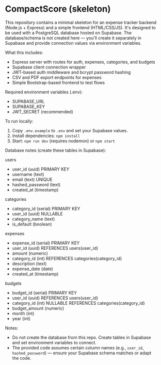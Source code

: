 # CompactScore (skeleton)

This repository contains a minimal skeleton for an expense tracker backend (Node.js + Express) and a simple frontend (HTML/CSS/JS). It's designed to be used with a PostgreSQL database hosted on Supabase. The database/schema is not created here — you'll create it separately in Supabase and provide connection values via environment variables.

What this includes:
- Express server with routes for auth, expenses, categories, and budgets
- Supabase client connection wrapper
- JWT-based auth middleware and bcrypt password hashing
- CSV and PDF export endpoints for expenses
- Simple Bootstrap-based frontend to test flows

Required environment variables (.env):
- SUPABASE_URL
- SUPABASE_KEY
- JWT_SECRET (recommended)

To run locally:
1. Copy `.env.example` to `.env` and set your Supabase values.
2. Install dependencies: `npm install`
3. Start: `npm run dev` (requires nodemon) or `npm start`

Database notes (create these tables in Supabase):

users
- user_id (uuid) PRIMARY KEY
- username (text)
- email (text) UNIQUE
- hashed_password (text)
- created_at (timestamp)

categories
- category_id (serial) PRIMARY KEY
- user_id (uuid) NULLABLE
- category_name (text)
- is_default (boolean)

expenses
- expense_id (serial) PRIMARY KEY
- user_id (uuid) REFERENCES users(user_id)
- amount (numeric)
- category_id (int) REFERENCES categories(category_id)
- description (text)
- expense_date (date)
- created_at (timestamp)

budgets
- budget_id (serial) PRIMARY KEY
- user_id (uuid) REFERENCES users(user_id)
- category_id (int) NULLABLE REFERENCES categories(category_id)
- budget_amount (numeric)
- month (int)
- year (int)

Notes:
- Do not create the database from this repo. Create tables in Supabase and set environment variables to connect.
- The provided code assumes certain column names (e.g., `user_id`, `hashed_password`) — ensure your Supabase schema matches or adapt the code.
